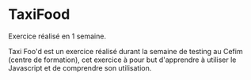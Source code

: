 # TaxiFood
Exercice réalisé en 1 semaine.

Taxi Foo'd est un exercice réalisé durant la semaine de testing au Cefim (centre de formation), cet exercice à pour but d'apprendre à utiliser le Javascript et de comprendre son utilisation.

